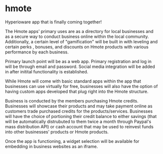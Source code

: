 hmote
=====

Hyperioware app that is finally coming together!

The Hmote apps' primary uses are as a directory for local businesses and as a secure way to conduct business online within the local community. Additionally, a certain level of "gamification" will be built in with leveling and certain perks , bonuses, and discounts on Hmote products with various performance by each business.

Primary launch point will be as a web app. Primary registration and log in will be through email and password. Social media integration will be added in after initital functionality is established.

While Hmote will come with basic standard apps within the app that businesses can use virtually for free, businesses will also have the option of having custom apps developed that plug right into the Hmote structure.

Business is conducted by the members purchasing Hmote credits. Businesses will showcase their products and may take payment online as customers trade purchased credits for the products/services. Businesses will have the choice of portioning their credit balance to either savings (that will be automatically distrubuted to them twice a month through Paypal's mass distribution API) or cash account that may be used to reinvest funds into other businesses' products or Hmote products.

Once the app is functioning, a widget selection will be available for embedding in business websites as an iframe.

